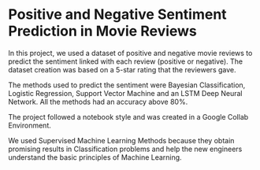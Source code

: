 # Positive and Negative Sentiment Prediction in Movie Reviews

In this project, we used a dataset of positive and negative movie reviews to predict the sentiment linked with each review (positive or negative). 
The dataset creation was based on a 5-star rating that the reviewers gave. 

The methods used to predict the sentiment were Bayesian Classification, Logistic Regression, Support Vector Machine and an LSTM Deep Neural Network. All the methods had an accuracy above 80%.

The project followed a notebook style and was created in a Google Collab Environment.


We used Supervised Machine Learning Methods because they obtain promising results in Classification problems and help the new engineers understand the basic principles of Machine Learning. 
